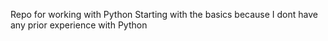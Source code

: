 Repo for working with Python
Starting with the basics because I dont have any prior experience with Python